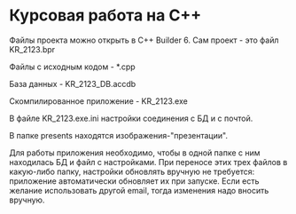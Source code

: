 # Курсовая работа на C++

Файлы проекта можно открыть в C++ Builder 6.
Сам проект - это  файл KR_2123.bpr

Файлы с исходным кодом - *.cpp

База данных - KR_2123_DB.accdb

Скомпилированное приложение - KR_2123.exe

В файле KR_2123.exe.ini настройки соединения с БД и с почтой.

В папке presents находятся изображения-"презентации".

Для работы приложения необходимо, чтобы в одной папке с ним находилась БД и файл с настройками. 
При переносе этих трех файлов в какую-либо папку, настройки обновлять вручную не требуется: 
приложение автоматически обновляет их при запуске. Если есть желание использовать другой email, 
тогда изменения надо вносить вручную.
